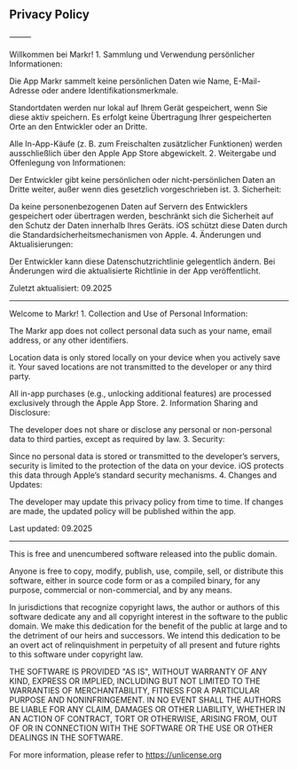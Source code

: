 ## Privacy Policy

⸻

Willkommen bei Markr!
    1.    Sammlung und Verwendung persönlicher Informationen:

Die App Markr sammelt keine persönlichen Daten wie Name, E-Mail-Adresse oder andere Identifikationsmerkmale.

Standortdaten werden nur lokal auf Ihrem Gerät gespeichert, wenn Sie diese aktiv speichern. Es erfolgt keine Übertragung Ihrer gespeicherten Orte an den Entwickler oder an Dritte.

Alle In-App-Käufe (z. B. zum Freischalten zusätzlicher Funktionen) werden ausschließlich über den Apple App Store abgewickelt.
    2.    Weitergabe und Offenlegung von Informationen:

Der Entwickler gibt keine persönlichen oder nicht-persönlichen Daten an Dritte weiter, außer wenn dies gesetzlich vorgeschrieben ist.
    3.    Sicherheit:

Da keine personenbezogenen Daten auf Servern des Entwicklers gespeichert oder übertragen werden, beschränkt sich die Sicherheit auf den Schutz der Daten innerhalb Ihres Geräts. iOS schützt diese Daten durch die Standardsicherheitsmechanismen von Apple.
    4.    Änderungen und Aktualisierungen:

Der Entwickler kann diese Datenschutzrichtlinie gelegentlich ändern. Bei Änderungen wird die aktualisierte Richtlinie in der App veröffentlicht.

Zuletzt aktualisiert: 09.2025

---

Welcome to Markr!
    1.    Collection and Use of Personal Information:

The Markr app does not collect personal data such as your name, email address, or any other identifiers.

Location data is only stored locally on your device when you actively save it. Your saved locations are not transmitted to the developer or any third party.

All in-app purchases (e.g., unlocking additional features) are processed exclusively through the Apple App Store.
    2.    Information Sharing and Disclosure:

The developer does not share or disclose any personal or non-personal data to third parties, except as required by law.
    3.    Security:

Since no personal data is stored or transmitted to the developer’s servers, security is limited to the protection of the data on your device. iOS protects this data through Apple’s standard security mechanisms.
    4.    Changes and Updates:

The developer may update this privacy policy from time to time. If changes are made, the updated policy will be published within the app.

Last updated: 09.2025



---



This is free and unencumbered software released into the public domain.

Anyone is free to copy, modify, publish, use, compile, sell, or
distribute this software, either in source code form or as a compiled
binary, for any purpose, commercial or non-commercial, and by any
means.

In jurisdictions that recognize copyright laws, the author or authors
of this software dedicate any and all copyright interest in the
software to the public domain. We make this dedication for the benefit
of the public at large and to the detriment of our heirs and
successors. We intend this dedication to be an overt act of
relinquishment in perpetuity of all present and future rights to this
software under copyright law.

THE SOFTWARE IS PROVIDED "AS IS", WITHOUT WARRANTY OF ANY KIND,
EXPRESS OR IMPLIED, INCLUDING BUT NOT LIMITED TO THE WARRANTIES OF
MERCHANTABILITY, FITNESS FOR A PARTICULAR PURPOSE AND NONINFRINGEMENT.
IN NO EVENT SHALL THE AUTHORS BE LIABLE FOR ANY CLAIM, DAMAGES OR
OTHER LIABILITY, WHETHER IN AN ACTION OF CONTRACT, TORT OR OTHERWISE,
ARISING FROM, OUT OF OR IN CONNECTION WITH THE SOFTWARE OR THE USE OR
OTHER DEALINGS IN THE SOFTWARE.

For more information, please refer to <https://unlicense.org>
